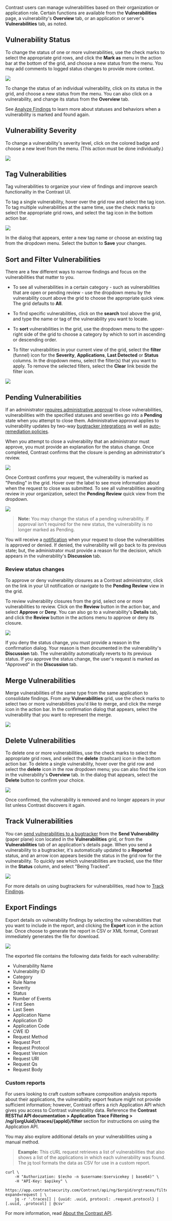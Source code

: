 <!--
title: "Manage Vulnerabilities"
description: "Overview of vulnerability management"
tags: "user vulnerability management"
-->

Contrast users can manage vulnerabilities based on their organization or application role. Certain functions are available from the **Vulnerabilities** page, a vulnerability's **Overview** tab, or an application or server's **Vulnerabilities** tab, as noted.

## Vulnerability Status

To change the status of one or more vulnerabilities, use the check marks to select the appropriate grid rows, and click the **Mark as** menu in the action bar at the bottom of the grid, and choose a new status from the menu. You may add comments to logged status changes to provide more context. 

<a href="assets/images/Vulnerability-mark-as.png" rel="lightbox" title="Change vulnerability status"><img class="thumbnail" src="assets/images/Vulnerability-mark-as.png"/></a>

To change the status of an individual vulnerability, click on its status in the grid, and choose a new status from the menu. You can also click on a vulnerability, and change its status from the **Overview** tab. 

See [Analyze Findings](user-vulns.html#analyze) to learn more about statuses and behaviors when a vulnerability is marked and found again.

## Vulnerability Severity

To change a vulnerability's severity level, click on the colored badge and choose a new level from the menu. (This action must be done individually.)

<a href="assets/images/Vulnerability-severity.png" rel="lightbox" title="Likelihood and Impact ratings of a vulnerability severity level"><img class="thumbnail" src="assets/images/Vulnerability-severity.png"/></a>

## Tag Vulnerabilities 

Tag vulnerabilities to organize your view of findings and improve search functionality in the Contrast UI.

To tag a single vulnerability, hover over the grid row and select the tag icon. To tag multiple vulnerabilities at the same time, use the check marks to select the appropriate grid rows, and select the tag icon in the bottom action bar.

<a href="assets/images/Vulnerability-tags.png" rel="lightbox" title="Tag vulnerabilities for better organization"><img class="thumbnail" src="assets/images/Vulnerability-tags.png"/></a>

In the dialog that appears, enter a new tag name or choose an existing tag from the dropdown menu. Select the button to **Save** your changes.

## Sort and Filter Vulnerabilities

There are a few different ways to narrow findings and focus on the vulnerabilities that matter to you. 

* To see all vulnerabilities in a certain category - such as vulnerabilities that are open or pending review - use the dropdown menu by the vulnerability count above the grid to choose the appropriate quick view. The grid defaults to **All**. 

* To find specific vulnerabilities, click on the **search** tool above the grid, and type the name or tag of the vulnerability you want to locate. 

* To **sort** vulnerabilities in the grid, use the dropdown menu to the upper-right side of the grid to choose a category by which to sort in ascending or descending order.

* To filter vulnerabilities in your current view of the grid, select the **filter** (funnel) icon for the **Severity**, **Applications**, **Last Detected** or **Status** columns. In the dropdown menu, select the filter(s) that you want to apply. To remove the selected filters, select the **Clear** link beside the filter icon. 

<a href="assets/images/Vulnerability-filters.png" rel="lightbox" title="Filter vulnerabilities in the grid"><img class="thumbnail" src="assets/images/Vulnerability-filters.png"/></a>

## Pending Vulnerabilities

If an administrator [requires administrative approval](admin-orgsettings.html#app-defaults) to close vulnerabilities, vulnerabilities with the specified statuses and severities go into a **Pending** state when you attempt to close them. Administrative approval applies to vulnerability updates by two-way [bugtracker integrations](admin-orgintegrations.html#bugtracker) as well as [auto-remediation policies](admin-policymgmt.html#remediate).  

When you attempt to close a vulnerability that an administrator must approve, you must provide an explanation for the status change. Once completed, Contrast confirms that the closure is pending an administrator's review. 

<a href="assets/images/Vulns-mark-as-dialog.png" rel="lightbox" title="Enter an explanation for a status change"><img class="thumbnail" src="assets/images/Vulns-mark-as-dialog.png"/></a>

Once Contrast confirms your request, the vulnerability is marked as "Pending" in the grid. Hover over the label to see more information about when the request to close was submitted. To see all vulnerabilities awaiting review in your organization, select the **Pending Review** quick view from the dropdown. 

<a href="assets/images/Vulnerability-pending.png" rel="lightbox" title="Vulnerabilities with pending status changes are marked in the grid"><img class="thumbnail" src="assets/images/Vulnerability-pending.png"/></a>

> **Note:** You may change the status of a pending vulnerability. If approval isn't required for the new status, the vulnerability is no longer marked as Pending. 

You will receive a [notification](admin-orgsettings.html#org-notify) when your request to close the vulnerabilities is approved or denied. If denied, the vulnerability will go back to its previous state; but, the administrator must provide a reason for the decision, which appears in the vulnerability's **Discussion** tab. 

### Review status changes

To approve or deny vulnerability closures as a Contrast administrator, click on the link in your UI notification or navigate to the **Pending Review** view in the grid. 

To review vulnerability closures from the grid, select one or more vulnerabilities to review. Click on the **Review** button in the action bar, and select **Approve** or **Deny**. You can also go to a vulnerability's **Details** tab, and click the **Review** button in the actions menu to approve or deny its closure.

<a href="assets/images/Review-pending.png" rel="lightbox" title="Review pending status changes"><img class="thumbnail" src="assets/images/Review-pending.png"/></a>

If you deny the status change, you must provide a reason in the confirmation dialog. Your reason is then documented in the vulnerability's **Discussion** tab. The vulnerability automatically reverts to its previous status. If you approve the status change, the user's request is marked as "Approved" in the **Discussion** tab. 

## Merge Vulnerabilities

Merge vulnerabilities of the same type from the same application to consolidate findings. From any **Vulnerabilities** grid, use the check marks to select two or more vulnerabilities you'd like to merge, and click the merge icon in the action bar. In the confirmation dialog that appears, select the vulnerability that you want to represent the merge. 

<a href="assets/images/Merge_Vulnerabilities.png" rel="lightbox" title="Merge Vulnerabilities"><img class="thumbnail" src="assets/images/Merge_Vulnerabilities.png"/></a>

## Delete Vulnerabilities

To delete one or more vulnerabilities, use the check marks to select the appropriate grid rows, and select the **delete** (trashcan) icon in the bottom action bar. To delete a single vulnerability, hover over the grid row and select the **delete** icon in the row dropdown menu; you can also find the icon in the vulnerability's **Overview** tab. In the dialog that appears, select the **Delete** button to confirm your choice.

<a href="assets/images/Vulnerability-delete.png" rel="lightbox" title="Delete vulnerabilities"><img class="thumbnail" src="assets/images/Vulnerability-delete.png"/></a>

Once confirmed, the vulnerability is removed and no longer appears in your list unless Contrast discovers it again. 

## Track Vulnerabilities 

You can [send vulnerabilities to a bugtracker](admin-orgintegrations.html#bugtracker) from the **Send Vulnerability** (paper plane) icon located in the **Vulnerabilities** grid, or from the **Vulnerabilities** tab of an application's details page. When you send a vulnerability to a bugtracker, it's automatically updated to a **Reported** status, and an arrow icon appears beside the status in the grid row for the vulnerability. To quickly see which vulnerabilities are tracked, use the filter in the **Status** column, and select "Being Tracked".

<a href="assets/images/Sent-to-bugtracker.png" rel="lightbox" title="Vulnerabilities sent to bugtracker"><img class="thumbnail" src="assets/images/Sent-to-bugtracker.png"/></a>

For more details on using bugtrackers for vulnerabilities, read how to [Track Findings](user-vulns.html#track). 

## Export Findings

Export details on vulnerability findings by selecting the vulnerabilities that you want to include in the report, and clicking the **Export** icon in the action bar. Once choose to generate the report in CSV or XML format, Contrast immediately generates the file for download.

<a href="assets/images/Vulnerability-export-options.png" rel="lightbox" title="Vulnerability export options"><img class="thumbnail" src="assets/images/Vulnerability-export-options.png"/></a>

The exported file contains the following data fields for each vulnerability:

* Vulnerability Name
* Vulnerability ID
* Category
* Rule Name
* Severity
* Status
* Number of Events
* First Seen
* Last Seen
* Application Name
* Application ID
* Application Code
* CWE ID
* Request Method
* Request Port
* Request Protocol
* Request Version
* Request URI
* Request Qs
* Request Body

### Custom reports

For users looking to craft custom software composition analysis reports about their applications, the vulnerability export feature might not provide sufficient information; however, Contrast offers a rich Application API which gives you access to Contrast vulnerability data. Reference the **Contrast RESTful API documentation > Application Trace Filtering > /ng/{orgUuid}/traces/{appId}/filter** section for instructions on using the Application API. 

You may also explore additional details on your vulnerabilities using a manual method.

> **Example:** This cURL request retrieves a list of vulnerabilities that also shows a list of the applications in which each vulnerability was found. The jq tool formats the data as CSV for use in a custom report.

```
curl \
    -H "Authorization: $(echo -n $username:$servicekey | base64)" \
    -H "API-Key: $apikey" \
    https://app.contrastsecurity.com/Contrast/api/ng/$orgid/orgtraces/filter?expand=request | \
    jq -r '.traces[] | {uuid: .uuid, protocol: .request.protocol} | [.uuid, .protocol] | @csv'
```

For more information, read [About the Contrast API](tools-about.html#api-about). 

